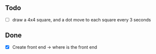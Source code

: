 ## Todo
- [ ] draw a 4x4 square, and a dot move to each square every 3 seconds


## Done
- [x] Create front end -> where is the front end
